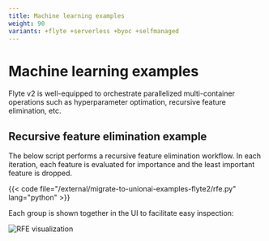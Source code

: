 ```yaml
---
title: Machine learning examples
weight: 90
variants: +flyte +serverless +byoc +selfmanaged
---
```


# Machine learning examples

Flyte v2 is well-equipped to orchestrate parallelized multi-container operations such as hyperparameter optimation, recursive feature elimination, etc. 

## Recursive feature elimination example

The below script performs a recursive feature elimination workflow. In each iteration, each feature is evaluated for importance and the least important feature is dropped.

{{< code file="/external/migrate-to-unionai-examples-flyte2/rfe.py" lang="python" >}}

Each group is shown together in the UI to facilitate easy inspection:

![RFE visualization](/_static/images/user-guide/rfe.png)


